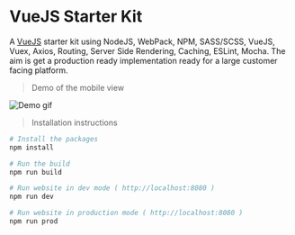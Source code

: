 # VueJS Starter Kit

A <a href="https://vuejs.org/">VueJS</a> starter kit using NodeJS, WebPack, NPM, SASS/SCSS, VueJS, Vuex, Axios, Routing, Server Side Rendering, Caching, ESLint, Mocha. The aim is get a production ready implementation ready for a large customer facing platform.

>Demo of the mobile view

![Demo gif](https://github.com/ArmanAbbasi/VueJsStarterKit/blob/master/demo.gif)

>Installation instructions

``` bash
# Install the packages
npm install

# Run the build
npm run build

# Run website in dev mode ( http://localhost:8080 )
npm run dev

# Run website in production mode ( http://localhost:8080 )
npm run prod
```
